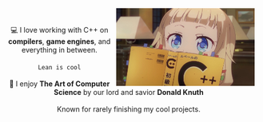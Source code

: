 <div align="center">
  <img src="images/Sakura_Nene_CPP.jpg" width="55%" align="right" />
  <br><br>
  💻 I love working with C++ on <strong>compilers</strong>, <strong>game engines</strong>, and everything in between.
  <br><br>
  <code>Lean is cool</code>
  <br><br>
  📔 I enjoy <strong>The Art of Computer Science</strong> by our lord and savior <strong>Donald Knuth</strong>
  <br><br>
  Known for rarely finishing my cool projects.
</div>
